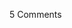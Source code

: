 <span class="commentheader">5 Comments</span>

<!-- <div class="commentdivider">
<span class="commentauthorbox">Posted by <a href="http://www.pascal.com/cgi-bin/mt/mt-comments.cgi?__mode=red&id=452">Phil Sidney</a></span>
<span class="commentdatebox">Saturday, March 23, 2002</span>
<span class="commenttimebox">10:12 AM</span>
</div>
<div class="commentbody">Pascal,     03-23-02  You have a great site.  I was looking up Pascal Compilers and decided to try WWW.Pascal.com and fumbled across your site.  It is freezing in New England with 4” of snow on the ground and wind chill of about 18 degrees.  So I really enjoyed your Florida photographs.   I went to the University of South Florida in Tampa and my roomate and I sailed from Saint Augustine to Miami several times in college.  Your photographs are great.  What system are you using?  If you are to busy to respond I understand.  Happy sailing!  Best regards, Phil Sidney Shirley, Massachusetts (50 Min. NW of Boston) users.rcn.com/philsidney/</div>
<div class="commentdivider">
<span class="commentauthorbox">Posted by <a href="mailto&#58;pmajon&#64;yahoo&#46;com">Pascal Majon</a></span>
<span class="commentdatebox">Saturday, April 27, 2002</span>
<span class="commenttimebox"> 3:15 AM</span>
</div>
<div class="commentbody">Pascal,  What camera did you use to take these photos?  Thanks,  Pascal</div>
<div class="commentdivider">
<span class="commentauthorbox">Posted by <a href="mailto&#58;richmc28&#64;hotmail&#46;com">Rich  McCrackekn</a></span>
<span class="commentdatebox">Saturday, May  4, 2002</span>
<span class="commenttimebox"> 5:16 AM</span>
</div>
<div class="commentbody">Hey Pascal,  Great photos, good to hear how things are going.  I’ll stay in touch, because I may see you in the Bahamas.  I’m In Calif now, but intend to return to Fl.this month.  I to plan a short trip to the Bahamas befor i put the boat away for the summer.</div>
<div class="commentdivider">
<span class="commentauthorbox">Posted by <a href="http://www.pascal.com/cgi-bin/mt/mt-comments.cgi?__mode=red&id=455">Pascal</a></span>
<span class="commentdatebox">Thursday, May  9, 2002</span>
<span class="commenttimebox">12:22 PM</span>
</div>
<div class="commentbody">My name is pascal, my nickname is Manuela. I’m stravestiet.I want to have menny picetures from jou. And I want to meat jou. Wen: 22 Mei How late: 9 o’clock Pleace: Key West  greatz your won and only Pascal.</div>
<div class="commentdivider">
<span class="commentauthorbox">Posted by amr sami</span>
<span class="commentdatebox">Monday, November 25, 2002</span>
<span class="commenttimebox"> 8:59 AM</span>
</div>
<div class="commentbody">lol nice pix, and thans for your song (You’ll Pick My Name)</div> -->
